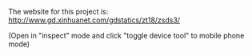 The website for this project is: http://www.gd.xinhuanet.com/gdstatics/zt18/zsds3/
  
(Open in "inspect" mode and click "toggle device tool" to mobile phone mode)
